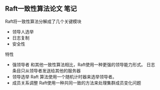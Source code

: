 ## Raft一致性算法论文 笔记

Raft将一致性算法分解成了几个关键模块
- 领导人选举
- 日志复制
- 安全性

特性
- 强领导者 
  和其他一致性算法相比，Raft使用一种更强的领导能力形式。
  日志条目只从领导者发送给其他的服务器
- 领导选举 
  Raft 算法使用一个随机计时器来选举领导者。
- 成员关系调整
  Raft使用一种共同一致的方法来处理集群成员变化问题


  